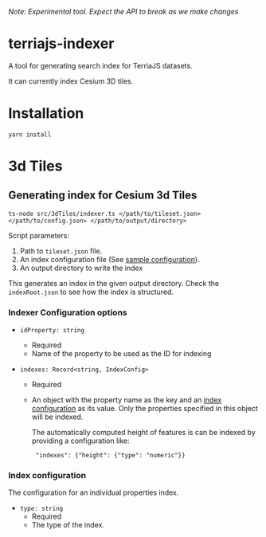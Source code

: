 *Note: Experimental tool. Expect the API to break as we make changes*

# terriajs-indexer

A tool for generating search index for TerriaJS datasets. 

It can currently index Cesium 3D tiles.

# Installation

```
yarn install
```

# 3d Tiles

## Generating index for Cesium 3d Tiles

```
ts-node src/3dTiles/indexer.ts </path/to/tileset.json> </path/to/config.json> </path/to/output/directory>
```

Script parameters:
  1) Path to `tileset.json` file.
  2) An index configuration file (See [sample configuration](samples/3dtiles-config.json)).
  3) An output directory to write the index

This generates an index in the given output directory. Check the `indexRoot.json` to see how the index is structured.


### Indexer Configuration options

- `idProperty: string`
  - Required
  - Name of the property to be used as the ID for indexing

- `indexes: Record<string, IndexConfig>`
  - Required
  - An object with the property name as the key and an [index
    configuration](#index-configuration) as its value. Only the properties
    specified in this object will be indexed. 
    
    The automatically computed height of features is can be indexed by providing a configuration like:
    ```
     "indexes": {"height": {"type": "numeric"}}
    ```

### Index configuration

The configuration for an individual properties index.

- `type: string`
  - Required
  - The type of the index.
  


